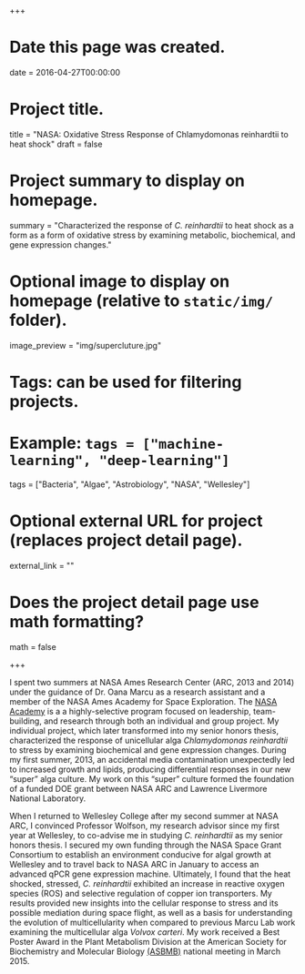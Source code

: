 +++
# Date this page was created.
date = 2016-04-27T00:00:00

# Project title.
title = "NASA: Oxidative Stress Response of Chlamydomonas reinhardtii to heat shock"
draft = false

# Project summary to display on homepage.
summary = "Characterized the response of <em>C. reinhardtii</em> to heat shock as a form as a form of oxidative stress by examining metabolic, biochemical, and gene expression changes."

# Optional image to display on homepage (relative to `static/img/` folder).
image_preview = "img/supercluture.jpg"

# Tags: can be used for filtering projects.
# Example: `tags = ["machine-learning", "deep-learning"]`
tags = ["Bacteria", "Algae", "Astrobiology", "NASA", "Wellesley"]

# Optional external URL for project (replaces project detail page).
external_link = ""

# Does the project detail page use math formatting?
math = false

+++

<p> I spent two summers at NASA Ames Research Center (ARC, 2013 and 2014) under the guidance of Dr. Oana Marcu as a research assistant and a member of the NASA Ames Academy for Space Exploration. The <a href="https://academy.arc.nasa.gov/brann/" target="_blank"> NASA Academy</a> is a a highly-selective program focused on leadership, team-building, and research through both an individual and group project. My individual project, which later transformed into my senior honors thesis, characterized the response of unicellular alga <em>Chlamydomonas reinhardtii</em> to stress by examining biochemical and gene expression changes. During my first summer, 2013, an accidental media contamination unexpectedly led to increased growth and lipids, producing differential responses in our new “super” alga culture. My work on this “super” culture formed the foundation of a funded DOE grant between NASA ARC and Lawrence Livermore National Laboratory. 
<p> When I returned to Wellesley College after my second summer at NASA ARC, I convinced Professor Wolfson, my research advisor since my first year at Wellesley, to co-advise me in studying <em>C. reinhardtii</em> as my senior honors thesis. I secured my own funding through the NASA Space Grant Consortium to establish an environment conducive for algal growth at Wellesley and to travel back to NASA ARC in January to access an advanced qPCR gene expression machine. Ultimately, I found that the heat shocked, stressed, <em>C. reinhardtii</em> exhibited an increase in reactive oxygen species (ROS) and selective regulation of copper ion transporters. My results provided new insights into the cellular response to stress and its possible mediation during space flight, as well as a basis for understanding the evolution of multicellularity when compared to previous Marcu Lab work examining the multicellular alga <em>Volvox carteri</em>. My work received a Best Poster Award in the Plant Metabolism Division at the American Society for Biochemistry and Molecular Biology <a href="https://www.fasebj.org/doi/abs/10.1096/fasebj.29.1_supplement.887.27/" target="_blank">(ASBMB)</a> national meeting in March 2015. 




